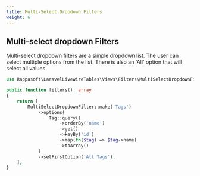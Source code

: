 ```yaml
---
title: Multi-Select Dropdown Filters
weight: 6
---
```



## Multi-select dropdown Filters

Multi-select dropdown filters are a simple dropdown list. The user can select multiple options from the list. There is also an 'All' option that will select all values

```php
use Rappasoft\LaravelLivewireTables\Views\Filters\MultiSelectDropdownFilter;

public function filters(): array
{
    return [
        MultiSelectDropdownFilter::make('Tags')
            ->options(
                Tag::query()
                    ->orderBy('name')
                    ->get()
                    ->keyBy('id')
                    ->map(fn($tag) => $tag->name)
                    ->toArray()
            )
            ->setFirstOption('All Tags'),
    ];
}
```
